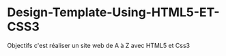 # Design-Template-Using-HTML5-ET-CSS3
Objectifs c'est réaliser un site web de A à Z avec HTML5 et Css3
